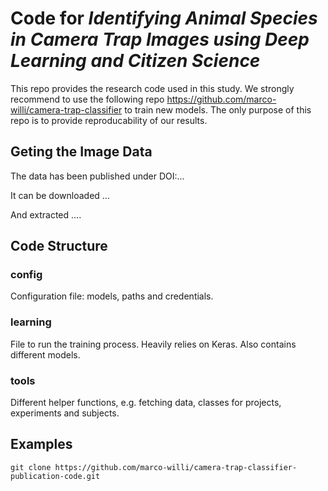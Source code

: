 # Code for _Identifying Animal Species in Camera Trap Images using Deep Learning and Citizen Science_

This repo provides the research code used in this study. We strongly recommend to use the following repo
https://github.com/marco-willi/camera-trap-classifier to train new models. The only purpose of this repo is to provide reproducability of our results.


## Geting the Image Data

The data has been published under DOI:...

It can be downloaded ...

And extracted ....

## Code Structure

### config
Configuration file: models, paths and credentials.

### learning
File to run the training process. Heavily relies on Keras. Also contains different models.

### tools
Different helper functions, e.g. fetching data, classes for projects, experiments and subjects.

## Examples

```
git clone https://github.com/marco-willi/camera-trap-classifier-publication-code.git

```
